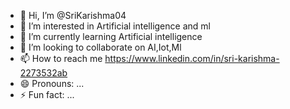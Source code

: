 - 👋 Hi, I’m @SriKarishma04
- 👀 I’m interested in Artificial intelligence and ml 
- 🌱 I’m currently learning Artificial intelligence 
- 💞️ I’m looking to collaborate on AI,Iot,Ml
- 📫 How to reach me https://www.linkedin.com/in/sri-karishma-2273532ab
- 😄 Pronouns: ...
- ⚡ Fun fact: ...

<!---
SriKarishma04/SriKarishma04 is a ✨ special ✨ repository because its `README.md` (this file) appears on your GitHub profile.
You can click the Preview link to take a look at your changes.
--->
